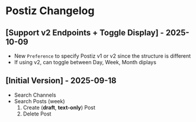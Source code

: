 # Postiz Changelog

## [Support v2 Endpoints + Toggle Display] - 2025-10-09

- New `Preference` to specify Postiz v1 or v2 since the structure is different
- If using v2, can toggle between Day, Week, Month diplays

## [Initial Version] - 2025-09-18

- Search Channels
- Search Posts (week)
    1. Create (**draft**, **text-only**) Post
    2. Delete Post